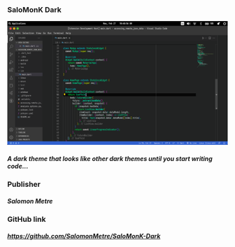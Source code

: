 ### SaloMonK Dark

<p align="center">
  <img src="images/SaloMonK Dark.png" width="100%" height="80%">
</p>

##### A dark theme that looks like other dark themes until you start writing code...

### Publisher
##### Salomon Metre

### GitHub link
##### https://github.com/SalomonMetre/SaloMonK-Dark

